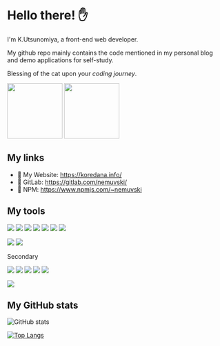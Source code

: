 # Hello there! ✋

I'm K.Utsunomiya, a front-end web developer.

My github repo mainly contains the code mentioned in my personal blog and demo applications for self-study.

Blessing of the cat upon your *coding journey*.

<img src="https://media.giphy.com/media/JVglf7QjxaZZM2tjfB/giphy.gif" width="128" />

<img src="https://media.giphy.com/media/MdA16VIoXKKxNE8Stk/giphy.gif" width="128" />


## My links

- 📖 My Website: https://koredana.info/
- 🦊 GitLab: https://gitlab.com/nemuvski/
- 🎁 NPM: https://www.npmjs.com/~nemuvski


## My tools

![](https://img.shields.io/badge/JavaScript-f0db4f?style=flat-square&logo=javascript&logoColor=black)
![](https://img.shields.io/badge/TypeScript-007acc?style=flat-square&logo=typescript&logoColor=white)
![](https://img.shields.io/badge/CSS-0092bf?style=flat-square&logo=css3&logoColor=white)
![](https://img.shields.io/badge/Sass-bf4080?style=flat-square&logo=sass&logoColor=white)
![](https://img.shields.io/badge/HTML-e34c26?style=flat-square&logo=html5&logoColor=white)
![](https://img.shields.io/badge/React.js-61dafb?style=flat-square&logo=react&logoColor=black)
![](https://img.shields.io/badge/Gatsby.js-663399?style=flat-square&logo=gatsby&logoColor=white)

![](https://img.shields.io/badge/macOS-f5f5f7?style=flat-square&logo=apple&logoColor=black)
![](https://img.shields.io/badge/WebStorm-00cdd7?style=flat-square&logo=webstorm&logoColor=white)

Secondary

![](https://img.shields.io/badge/PHP-777bb4?style=flat-square&logo=php&logoColor=white)
![](https://img.shields.io/badge/Python-ffd43b?style=flat-square&logo=python&logoColor=306998)
![](https://img.shields.io/badge/Next.js-000000?style=flat-square&logo=next.js&logoColor=white)
![](https://img.shields.io/badge/Docker-2496ed?style=flat-square&logo=docker&logoColor=white)
![](https://img.shields.io/badge/Firebase-ffca28?style=flat-square&logo=firebase&logoColor=f57c00)

![](https://img.shields.io/badge/VSCode-007acc?style=flat-square&logo=visualstudiocode&logoColor=white)


## My GitHub stats

![GitHub stats](https://github-readme-stats.vercel.app/api?username=nemuvski&show_icons=true&theme=gruvbox&count_private=true&cache_seconds=7200)

[![Top Langs](https://github-readme-stats.vercel.app/api/top-langs/?username=nemuvski&theme=gruvbox&langs_count=10&show_icons=true&layout=compact&cache_seconds=7200)](https://github.com/anuraghazra/github-readme-stats)
